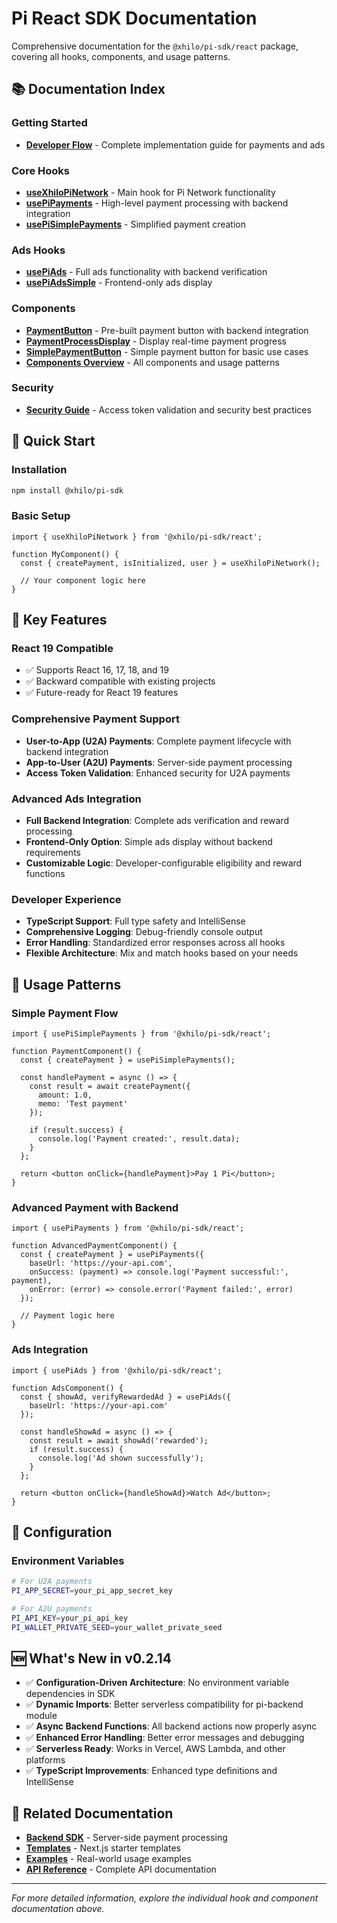 # Pi React SDK Documentation

Comprehensive documentation for the `@xhilo/pi-sdk/react` package, covering all hooks, components, and usage patterns.

## 📚 Documentation Index

### Getting Started
- **[Developer Flow](./dev-flow.md)** - Complete implementation guide for payments and ads

### Core Hooks
- **[useXhiloPiNetwork](./useXhiloPiNetwork.md)** - Main hook for Pi Network functionality
- **[usePiPayments](./usePiPayments.md)** - High-level payment processing with backend integration
- **[usePiSimplePayments](./usePiSimplePayments.md)** - Simplified payment creation

### Ads Hooks
- **[usePiAds](./usePiAds.md)** - Full ads functionality with backend verification
- **[usePiAdsSimple](./usePiAdsSimple.md)** - Frontend-only ads display

### Components
- **[PaymentButton](./PaymentButton.md)** - Pre-built payment button with backend integration
- **[PaymentProcessDisplay](./PaymentProcessDisplay.md)** - Display real-time payment progress
- **[SimplePaymentButton](./SimplePaymentButton.md)** - Simple payment button for basic use cases
- **[Components Overview](./components.md)** - All components and usage patterns

### Security
- **[Security Guide](./security.md)** - Access token validation and security best practices

## 🚀 Quick Start

### Installation

```bash
npm install @xhilo/pi-sdk
```

### Basic Setup

```tsx
import { useXhiloPiNetwork } from '@xhilo/pi-sdk/react';

function MyComponent() {
  const { createPayment, isInitialized, user } = useXhiloPiNetwork();
  
  // Your component logic here
}
```

## 🎯 Key Features

### **React 19 Compatible**
- ✅ Supports React 16, 17, 18, and 19
- ✅ Backward compatible with existing projects
- ✅ Future-ready for React 19 features

### **Comprehensive Payment Support**
- **User-to-App (U2A) Payments**: Complete payment lifecycle with backend integration
- **App-to-User (A2U) Payments**: Server-side payment processing
- **Access Token Validation**: Enhanced security for U2A payments

### **Advanced Ads Integration**
- **Full Backend Integration**: Complete ads verification and reward processing
- **Frontend-Only Option**: Simple ads display without backend requirements
- **Customizable Logic**: Developer-configurable eligibility and reward functions

### **Developer Experience**
- **TypeScript Support**: Full type safety and IntelliSense
- **Comprehensive Logging**: Debug-friendly console output
- **Error Handling**: Standardized error responses across all hooks
- **Flexible Architecture**: Mix and match hooks based on your needs

## 📖 Usage Patterns

### **Simple Payment Flow**
```tsx
import { usePiSimplePayments } from '@xhilo/pi-sdk/react';

function PaymentComponent() {
  const { createPayment } = usePiSimplePayments();
  
  const handlePayment = async () => {
    const result = await createPayment({
      amount: 1.0,
      memo: 'Test payment'
    });
    
    if (result.success) {
      console.log('Payment created:', result.data);
    }
  };
  
  return <button onClick={handlePayment}>Pay 1 Pi</button>;
}
```

### **Advanced Payment with Backend**
```tsx
import { usePiPayments } from '@xhilo/pi-sdk/react';

function AdvancedPaymentComponent() {
  const { createPayment } = usePiPayments({
    baseUrl: 'https://your-api.com',
    onSuccess: (payment) => console.log('Payment successful:', payment),
    onError: (error) => console.error('Payment failed:', error)
  });
  
  // Payment logic here
}
```

### **Ads Integration**
```tsx
import { usePiAds } from '@xhilo/pi-sdk/react';

function AdsComponent() {
  const { showAd, verifyRewardedAd } = usePiAds({
    baseUrl: 'https://your-api.com'
  });
  
  const handleShowAd = async () => {
    const result = await showAd('rewarded');
    if (result.success) {
      console.log('Ad shown successfully');
    }
  };
  
  return <button onClick={handleShowAd}>Watch Ad</button>;
}
```

## 🔧 Configuration

### **Environment Variables**
```bash
# For U2A payments
PI_APP_SECRET=your_pi_app_secret_key

# For A2U payments  
PI_API_KEY=your_pi_api_key
PI_WALLET_PRIVATE_SEED=your_wallet_private_seed
```


## 🆕 What's New in v0.2.14

- ✅ **Configuration-Driven Architecture**: No environment variable dependencies in SDK
- ✅ **Dynamic Imports**: Better serverless compatibility for pi-backend module
- ✅ **Async Backend Functions**: All backend actions now properly async
- ✅ **Enhanced Error Handling**: Better error messages and debugging
- ✅ **Serverless Ready**: Works in Vercel, AWS Lambda, and other platforms
- ✅ **TypeScript Improvements**: Enhanced type definitions and IntelliSense

## 🔗 Related Documentation

- **[Backend SDK](../backend/)** - Server-side payment processing
- **[Templates](../templates/)** - Next.js starter templates
- **[Examples](../examples/)** - Real-world usage examples
- **[API Reference](../api-reference/)** - Complete API documentation

---

*For more detailed information, explore the individual hook and component documentation above.*